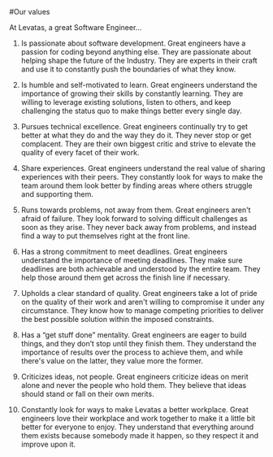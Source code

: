 #Our values

At Levatas, a great Software Engineer…

1. Is passionate about software development. Great engineers have a passion for coding beyond anything else. They are passionate about helping shape the future of the Industry. They are experts in their craft and use it to constantly push the boundaries of what they know. 

2. Is humble and self-motivated to learn. Great engineers understand the importance of growing their skills by constantly learning. They are willing to leverage existing solutions, listen to others, and keep challenging the status quo to make things better every single day.

3. Pursues technical excellence. Great engineers continually try to get better at what they do and the way they do it. They never stop or get complacent. They are their own biggest critic and strive to elevate the quality of every facet of their work.

4. Share experiences. Great engineers understand the real value of sharing experiences with their peers. They constantly look for ways to make the team around them look better by finding areas where others struggle and supporting them.

5. Runs towards problems, not away from them. Great engineers aren't afraid of failure. They look forward to solving difficult challenges as soon as they arise. They never back away from problems, and instead find a way to put themselves right at the front line. 

6. Has a strong commitment to meet deadlines. Great engineers understand the importance of meeting deadlines. They make sure deadlines are both achievable and understood by the entire team. They help those around them get across the finish line if necessary.

7. Upholds a clear standard of quality. Great engineers take a lot of pride on the quality of their work and aren't willing to compromise it under any circumstance. They know how to manage competing priorities to deliver the best possible solution within the imposed constraints.

8. Has a “get stuff done” mentality. Great engineers are eager to build things, and they don’t stop until they finish them. They understand the importance of results over the process to achieve them, and while there's value on the latter, they value more the former.

9. Criticizes ideas, not people. Great engineers criticize ideas on merit alone and never the people who hold them. They believe that ideas should stand or fall on their own merits.

10. Constantly look for ways to make Levatas a better workplace. Great engineers love their workplace and work together to make it a little bit better for everyone to enjoy. They understand that everything around them exists because somebody made it happen, so they respect it and improve upon it.




#
